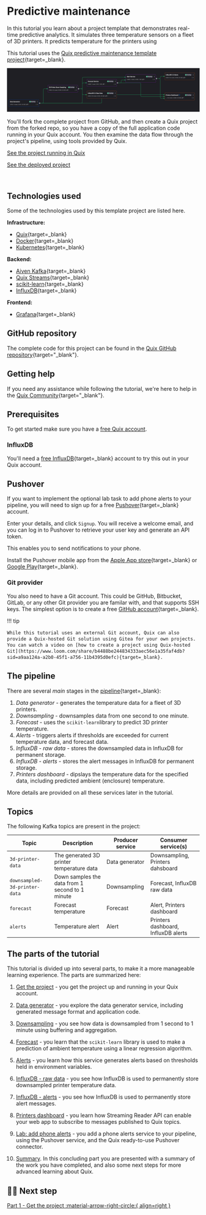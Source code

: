 # Predictive maintenance

In this tutorial you learn about a project template that demonstrates real-time predictive analytics. It simulates three temperature sensors on a fleet of 3D printers. It predicts temperature for the printers using 

This tutorial uses the [Quix predictive maintenance template project](https://github.com/quixio/template-predictive-maintenance){target=_blank}.

![Predictive maintenance pipeline](./images/predictive-maintenance-pipeline.png)

You'll fork the complete project from GitHub, and then create a Quix project from the forked repo, so you have a copy of the full application code running in your Quix account. You then examine the data flow through the project's pipeline, using tools provided by Quix.

<div>
<a class="md-button md-button--primary" href="TODO" target="_blank" style="margin-right:.5rem;">See the project running in Quix</a>

<a class="md-button md-button" href="TODO" target="_blank" style="margin-right:.5rem;">See the deployed project</a>

<br/>
</div>

## Technologies used

Some of the technologies used by this template project are listed here.

**Infrastructure:** 

* [Quix](https://quix.io/){target=_blank}
* [Docker](https://www.docker.com/){target=_blank}
* [Kubernetes](https://kubernetes.io/){target=_blank}

**Backend:** 

* [Aiven Kafka](https://aiven.io/kafka){target=_blank}
* [Quix Streams](https://github.com/quixio/quix-streams){target=_blank}
* [scikit-learn](https://scikit-learn.org/stable/){target=_blank}
* [InfluxDB](https://www.influxdata.com/products/influxdb-cloud/serverless/){target=_blank}

**Frontend:** 

* [Grafana](https://grafana.com/grafana/){target=_blank}

## GitHub repository

The complete code for this project can be found in the [Quix GitHub repository](https://github.com/quixio/template-predictive-maintenance){target="_blank"}.

## Getting help

If you need any assistance while following the tutorial, we're here to help in the [Quix Community](https://quix.io/slack-invite){target="_blank"}.

## Prerequisites

To get started make sure you have a [free Quix account](https://portal.platform.quix.ai/self-sign-up).

### InfluxDB

You'll need a [free InfluxDB](https://www.influxdata.com/products/influxdb-cloud/serverless/){target=_blank} account to try this out in your Quix account.

## Pushover 

If you want to implement the optional lab task to add phone alerts to your pipeline, you will need to sign up for a free [Pushover](https://pushover.net/signup){target=_blank} account. 

Enter your details, and click `Signup`. You will receive a welcome email, and you can log in to Pushover to retrieve your user key and generate an API token. 

This enables you to send notifications to your phone. 

Install the Pushover mobile app from the [Apple App store](https://apps.apple.com/us/app/pushover-notifications/id506088175){target=_blank} or [Google Play](https://play.google.com/store/apps/details?id=net.superblock.pushover&hl=en){target=_blank}.

### Git provider

You also need to have a Git account. This could be GitHub, Bitbucket, GitLab, or any other Git provider you are familar with, and that supports SSH keys. The simplest option is to create a free [GitHub account](){target=_blank}.

!!! tip

    While this tutorial uses an external Git account, Quix can also provide a Quix-hosted Git solution using Gitea for your own projects. You can watch a video on [how to create a project using Quix-hosted Git](https://www.loom.com/share/b4488be244834333aec56e1a35faf4db?sid=a9aa124a-a2b0-45f1-a756-11b4395d0efc){target=_blank}.

## The pipeline

There are several *main* stages in the [pipeline](TODO){target=_blank}:

1. *Data generator* - generates the temperature data for a fleet of 3D printers.
2. *Downsampling* - downsamples data from one second to one minute.
3. *Forecast* - uses the `scikit-learn`library to predict 3D printer temperature.
4. *Alerts* - triggers alerts if thresholds are exceeded for current temperature data, and forecast data.  
5. *InfluxDB - raw data* - stores the downsampled data in InfluxDB for permanent storage.
6. *InfluxDB - alerts* - stores the alert messages in InfluxDB for permanent storage.
7. *Printers dashboard* - dipslays the temperature data for the specified data, including predicted ambient (enclosure) temperature.

More details are provided on all these services later in the tutorial.

## Topics

The following Kafka topics are present in the project:

| Topic | Description | Producer service | Consumer service(s)
|---|---|---|---|
| `3d-printer-data` | The generated 3D printer temperature data  | Data generator | Downsampling, Printers dahsboard |
| `downsampled-3d-printer-data` | Down samples the data from 1 second to 1 minute | Downsampling | Forecast, InfluxDB raw data |
| `forecast` | Forecast temperature | Forecast | Alert, Printers dashboard |
| `alerts` | Temperature alert | Alert | Printers dashboard, InfluxDB alerts |

## The parts of the tutorial

This tutorial is divided up into several parts, to make it a more manageable learning experience. The parts are summarized here:

1. [Get the project](get-project.md) - you get the project up and running in your Quix account. 

2. [Data generator](./data-generator.md) - you explore the data generator service, including generated message format and application code.

3. [Downsampling](./downsampling.md) - you see how data is downsampled from 1 second to 1 minute using buffering and aggregation.

4. [Forecast](./forecast-service.md) - you learn that the `scikit-learn` library is used to make a prediction of ambient temperature using a linear regression algorithm.

5. [Alerts](./alert-service.md) - you learn how this service generates alerts based on thresholds held in environment variables.

6. [InfluxDB - raw data](./influxdb-raw-data.md) - you see how InfluxDB is used to permanently store downsampled printer temperature data.

7. [InfluxDB - alerts](./influxdb-alerts.md) - you see how InfluxDB is used to permanently store alert messages.

8. [Printers dashboard](./printers-dashboard.md) - you learn how Streaming Reader API can enable your web app to subscribe to messages published to Quix topics. 

9. [Lab: add phone alerts](./phone-alerts.md) - you add a phone alerts service to your pipeline, using the Pushover service, and the Quix ready-to-use Pushover connector.

10. [Summary](summary.md). In this concluding part you are presented with a summary of the work you have completed, and also some next steps for more advanced learning about Quix.

## 🏃‍♀️ Next step

[Part 1 - Get the project :material-arrow-right-circle:{ align=right }](get-project.md)
